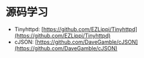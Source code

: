 # 源码学习

+ Tinyhttpd: [https://github.com/EZLippi/Tinyhttpd](https://github.com/EZLippi/Tinyhttpd)
+ cJSON: [https://github.com/DaveGamble/cJSON](https://github.com/DaveGamble/cJSON)
